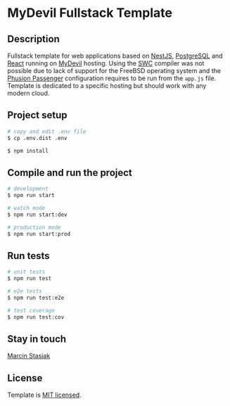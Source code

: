 # MyDevil Fullstack Template

## Description

Fullstack template for web applications based on [NestJS](https://nestjs.com/), [PostgreSQL](https://postgresql.org/) and [React](https://react.dev/) running on [MyDevil](https://mydevil.net/) hosting. Using the [SWC](https://swc.rs/) compiler was not possible due to lack of support for the FreeBSD operating system and the [Phusion Passenger](https://phusionpassenger.com/) configuration requires to be run from the `app.js` file. Template is dedicated to a specific hosting but should work with any modern cloud.

## Project setup

```bash
# copy and edit .env file
$ cp .env.dist .env
```

```bash
$ npm install
```

## Compile and run the project

```bash
# development
$ npm run start

# watch mode
$ npm run start:dev

# production mode
$ npm run start:prod
```

## Run tests

```bash
# unit tests
$ npm run test

# e2e tests
$ npm run test:e2e

# test coverage
$ npm run test:cov
```

## Stay in touch

[Marcin Stasiak](https://marcinstasiak.pl)

## License

Template is [MIT licensed](https://github.com/nestjs/nest/blob/master/LICENSE).

